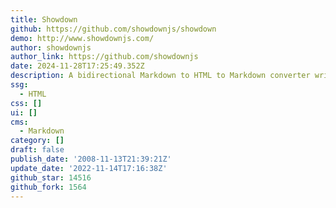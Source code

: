 ```yaml
---
title: Showdown
github: https://github.com/showdownjs/showdown
demo: http://www.showdownjs.com/
author: showdownjs
author_link: https://github.com/showdownjs
date: 2024-11-28T17:25:49.352Z
description: A bidirectional Markdown to HTML to Markdown converter written in Javascript
ssg:
  - HTML
css: []
ui: []
cms:
  - Markdown
category: []
draft: false
publish_date: '2008-11-13T21:39:21Z'
update_date: '2022-11-14T17:16:38Z'
github_star: 14516
github_fork: 1564
---
```

